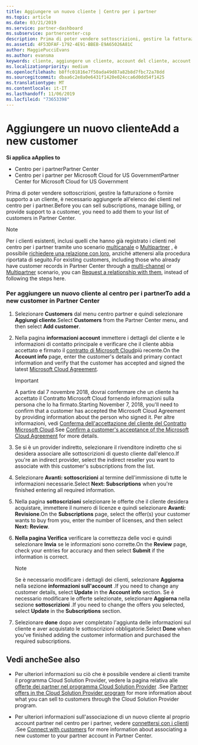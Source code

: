 ```yaml
---
title: Aggiungere un nuovo cliente | Centro per i partner
ms.topic: article
ms.date: 03/21/2019
ms.service: partner-dashboard
ms.subservice: partnercenter-csp
description: Prima di poter vendere sottoscrizioni, gestire la fatturazione o fornire supporto, devi creare un record per il tuo cliente nel Centro per i partner.
ms.assetid: 4F53DFAF-1792-4E91-BBEB-E9A65026A81C
author: MaggiePucciEvans
ms.author: evansma
keywords: cliente, aggiungere un cliente, account del cliente, account del cliente nel Centro per i partner, clienti, aggiungere i clienti, creare un account del cliente
ms.localizationpriority: medium
ms.openlocfilehash: b8ffc01816e7f50ada49d87a82b8d7fbc72a78dd
ms.sourcegitcommit: dbaa6c2e8a0e6431f1420e024cca6d0dd54f1425
ms.translationtype: MT
ms.contentlocale: it-IT
ms.lasthandoff: 11/06/2019
ms.locfileid: "73653398"
---
```

# <a name="add-a-new-customer"></a><span data-ttu-id="35464-104">Aggiungere un nuovo cliente</span><span class="sxs-lookup"><span data-stu-id="35464-104">Add a new customer</span></span>

<span data-ttu-id="35464-105">**Si applica a**</span><span class="sxs-lookup"><span data-stu-id="35464-105">**Applies to**</span></span>

-  <span data-ttu-id="35464-106">Centro per i partner</span><span class="sxs-lookup"><span data-stu-id="35464-106">Partner Center</span></span>
-  <span data-ttu-id="35464-107">Centro per i partner per Microsoft Cloud for US Government</span><span class="sxs-lookup"><span data-stu-id="35464-107">Partner Center for Microsoft Cloud for US Government</span></span>

<span data-ttu-id="35464-108">Prima di poter vendere sottoscrizioni, gestire la fatturazione o fornire supporto a un cliente, è necessario aggiungerle all'elenco dei clienti nel centro per i partner.</span><span class="sxs-lookup"><span data-stu-id="35464-108">Before you can sell subscriptions, manage billing, or provide support to a customer, you need to add them to your list of customers in Partner  Center.</span></span>

>[!NOTE]
><span data-ttu-id="35464-109">Per i clienti esistenti, inclusi quelli che hanno già registrato i clienti nel centro per i partner tramite uno scenario [multicanale](multichannel.md) o [Multipartner](multipartner.md) , è possibile [richiedere una relazione con loro](request-a-relationship-with-a-customer.md), anziché attenersi alla procedura riportata di seguito.</span><span class="sxs-lookup"><span data-stu-id="35464-109">For existing customers, including those who already have customer records in Partner Center through a [multi-channel](multichannel.md) or [Multipartner](multipartner.md) scenario, you can [Request a relationship with them](request-a-relationship-with-a-customer.md), instead of following the steps here.</span></span>

### <a name="to-add-a-new-customer-in-partner-center"></a><span data-ttu-id="35464-110">Per aggiungere un nuovo cliente al centro per i partner</span><span class="sxs-lookup"><span data-stu-id="35464-110">To add a new customer in Partner Center</span></span>

1. <span data-ttu-id="35464-111">Selezionare **Customers** dal menu centro partner e quindi selezionare **Aggiungi cliente**.</span><span class="sxs-lookup"><span data-stu-id="35464-111">Select **Customers** from the Partner Center menu, and then select **Add customer**.</span></span>

2. <span data-ttu-id="35464-112">Nella pagina **informazioni account** immettere i dettagli del cliente e le informazioni di contatto principale e verificare che il cliente abbia accettato e firmato il [contratto di Microsoft Cloud](agreements.md)più recente.</span><span class="sxs-lookup"><span data-stu-id="35464-112">On the **Account info** page, enter the customer's details and primary contact information and verify that the customer has accepted and signed the latest [Microsoft Cloud Agreement](agreements.md).</span></span>

    >[!IMPORTANT]
      > <span data-ttu-id="35464-113">A partire dal 7 novembre 2018, dovrai confermare che un cliente ha accettato il Contratto Microsoft Cloud fornendo informazioni sulla persona che lo ha firmato.</span><span class="sxs-lookup"><span data-stu-id="35464-113">Starting November 7, 2018, you'll need to confirm that a customer has accepted the Microsoft Cloud Agreement by providing information about the person who signed it.</span></span> <span data-ttu-id="35464-114">Per altre informazioni, vedi [Conferma dell'accettazione del cliente del Contratto Microsoft Cloud](confirm-consent.md).</span><span class="sxs-lookup"><span data-stu-id="35464-114">See [Confirm a customer's acceptance of the Microsoft Cloud Agreement](confirm-consent.md) for more details.</span></span>

3. <span data-ttu-id="35464-115">Se si è un provider indiretto, selezionare il rivenditore indiretto che si desidera associare alle sottoscrizioni di questo cliente dall'elenco.</span><span class="sxs-lookup"><span data-stu-id="35464-115">If you're an indirect provider, select the indirect reseller you want to associate with this customer's subscriptions from the list.</span></span>

4. <span data-ttu-id="35464-116">Selezionare **Avanti: sottoscrizioni** al termine dell'immissione di tutte le informazioni necessarie.</span><span class="sxs-lookup"><span data-stu-id="35464-116">Select **Next: Subscriptions** when you're finished entering all required information.</span></span>

5. <span data-ttu-id="35464-117">Nella pagina **sottoscrizioni** selezionare le offerte che il cliente desidera acquistare, immettere il numero di licenze e quindi selezionare **Avanti: Revisione**.</span><span class="sxs-lookup"><span data-stu-id="35464-117">On the **Subscriptions** page, select the offer(s) your customer wants to buy from you, enter the number of licenses, and then select **Next: Review**.</span></span>

6. <span data-ttu-id="35464-118">**Nella pagina Verifica** verificare la correttezza delle voci e quindi selezionare **Invia** se le informazioni sono corrette.</span><span class="sxs-lookup"><span data-stu-id="35464-118">On the **Review** page, check your entries for accuracy and then select **Submit** if the information is correct.</span></span>

    >[!NOTE]
    ><span data-ttu-id="35464-119">Se è necessario modificare i dettagli dei clienti, selezionare **Aggiorna** nella sezione **informazioni sull'account** .</span><span class="sxs-lookup"><span data-stu-id="35464-119">If you need to change any customer details, select **Update** in the **Account info** section.</span></span> <span data-ttu-id="35464-120">Se è necessario modificare le offerte selezionate, selezionare **Aggiorna** nella sezione **sottoscrizioni** .</span><span class="sxs-lookup"><span data-stu-id="35464-120">If you need to change the offers you selected, select **Update** in the **Subscriptions** section.</span></span>

7. <span data-ttu-id="35464-121">Selezionare **done** dopo aver completato l'aggiunta delle informazioni sul cliente e aver acquistato le sottoscrizioni obbligatorie.</span><span class="sxs-lookup"><span data-stu-id="35464-121">Select **Done** when you've finished adding the customer information and purchased the required subscriptions.</span></span>

## <a name="see-also"></a><span data-ttu-id="35464-122">Vedi anche</span><span class="sxs-lookup"><span data-stu-id="35464-122">See also</span></span>

- <span data-ttu-id="35464-123">Per ulteriori informazioni su ciò che è possibile vendere ai clienti tramite il programma Cloud Solution Provider, vedere la pagina relativa alle [offerte dei partner nel programma Cloud Solution Provider](csp-offers.md) .</span><span class="sxs-lookup"><span data-stu-id="35464-123">See [Partner offers in the Cloud Solution Provider program](csp-offers.md) for more information about what you can sell to customers through the Cloud Solution Provider program.</span></span>

- <span data-ttu-id="35464-124">Per ulteriori informazioni sull'associazione di un nuovo cliente al proprio account partner nel centro per i partner, vedere [connettersi con i clienti](customer-accounts.md) .</span><span class="sxs-lookup"><span data-stu-id="35464-124">See [Connect with customers](customer-accounts.md) for more information about associating a new customer to your partner account in Partner Center.</span></span>